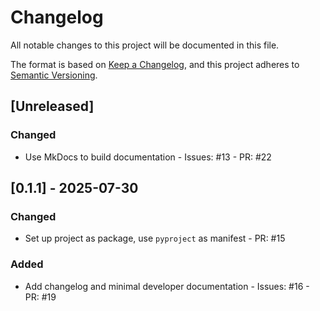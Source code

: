 # Changelog
All notable changes to this project will be documented in this file.

The format is based on [Keep a Changelog](https://keepachangelog.com/en/1.1.0/),
and this project adheres to [Semantic Versioning](https://semver.org/spec/v2.0.0.html).

## [Unreleased]
### Changed
- Use MkDocs to build documentation - Issues: #13 - PR: #22

## [0.1.1] - 2025-07-30
### Changed
- Set up project as package, use `pyproject` as manifest - PR: #15

### Added
- Add changelog and minimal developer documentation - Issues: #16 - PR: #19
